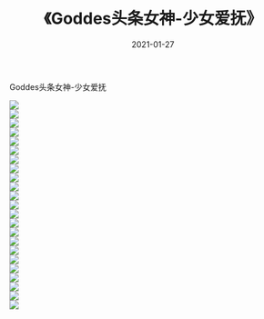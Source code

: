 ﻿---
layout: post
title:  《Goddes头条女神-少女爱抚》
date:   2021-01-27
img: http://img.660000.xyz/Sharelink/网络美图/2021/Goddes头条女神-少女爱抚/000.jpg
categories: [美女, 清纯, 唯美]
---

Goddes头条女神-少女爱抚

  ![](http://img.660000.xyz/Sharelink/网络美图/2021/Goddes头条女神-少女爱抚/001.jpg) <br> ![](http://img.660000.xyz/Sharelink/网络美图/2021/Goddes头条女神-少女爱抚/002.jpg) <br> ![](http://img.660000.xyz/Sharelink/网络美图/2021/Goddes头条女神-少女爱抚/003.jpg) <br> ![](http://img.660000.xyz/Sharelink/网络美图/2021/Goddes头条女神-少女爱抚/004.jpg) <br> ![](http://img.660000.xyz/Sharelink/网络美图/2021/Goddes头条女神-少女爱抚/005.jpg) <br> ![](http://img.660000.xyz/Sharelink/网络美图/2021/Goddes头条女神-少女爱抚/006.jpg) <br> ![](http://img.660000.xyz/Sharelink/网络美图/2021/Goddes头条女神-少女爱抚/007.jpg) <br> ![](http://img.660000.xyz/Sharelink/网络美图/2021/Goddes头条女神-少女爱抚/008.jpg) <br> ![](http://img.660000.xyz/Sharelink/网络美图/2021/Goddes头条女神-少女爱抚/009.jpg) <br> ![](http://img.660000.xyz/Sharelink/网络美图/2021/Goddes头条女神-少女爱抚/010.jpg) <br> ![](http://img.660000.xyz/Sharelink/网络美图/2021/Goddes头条女神-少女爱抚/011.jpg) <br> ![](http://img.660000.xyz/Sharelink/网络美图/2021/Goddes头条女神-少女爱抚/012.jpg) <br> ![](http://img.660000.xyz/Sharelink/网络美图/2021/Goddes头条女神-少女爱抚/013.jpg) <br> ![](http://img.660000.xyz/Sharelink/网络美图/2021/Goddes头条女神-少女爱抚/014.jpg) <br> ![](http://img.660000.xyz/Sharelink/网络美图/2021/Goddes头条女神-少女爱抚/015.jpg) <br> ![](http://img.660000.xyz/Sharelink/网络美图/2021/Goddes头条女神-少女爱抚/016.jpg) <br> ![](http://img.660000.xyz/Sharelink/网络美图/2021/Goddes头条女神-少女爱抚/017.jpg) <br> ![](http://img.660000.xyz/Sharelink/网络美图/2021/Goddes头条女神-少女爱抚/018.jpg) <br> ![](http://img.660000.xyz/Sharelink/网络美图/2021/Goddes头条女神-少女爱抚/019.jpg) <br> ![](http://img.660000.xyz/Sharelink/网络美图/2021/Goddes头条女神-少女爱抚/020.jpg) <br> ![](http://img.660000.xyz/Sharelink/网络美图/2021/Goddes头条女神-少女爱抚/021.jpg) <br> ![](http://img.660000.xyz/Sharelink/网络美图/2021/Goddes头条女神-少女爱抚/022.jpg) <br> ![](http://img.660000.xyz/Sharelink/网络美图/2021/Goddes头条女神-少女爱抚/023.jpg) <br>